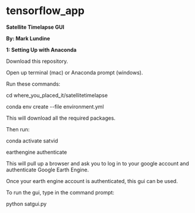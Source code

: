 # tensorflow_app

**Satellite Timelapse GUI**

**By: Mark Lundine**

**1: Setting Up with Anaconda**

Download this repository.

Open up terminal (mac) or Anaconda prompt (windows).

Run these commands:

cd where_you_placed_it/satellitetimelapse

conda env create --file environment.yml

This will download all the required packages.

Then run:

conda activate satvid

earthengine authenticate

This will pull up a browser and ask you to log in to your google account and authenticate Google Earth Engine.

Once your earth engine account is authenticated, this gui can be used.

To run the gui, type in the command prompt:

python satgui.py



